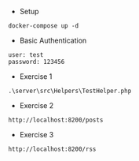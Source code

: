 - Setup
```
docker-compose up -d
```

- Basic Authentication
```
user: test
password: 123456
```

- Exercise 1
```
.\server\src\Helpers\TestHelper.php
```

- Exercise 2
```
http://localhost:8200/posts
```

- Exercise 3
```
http://localhost:8200/rss
```

